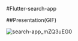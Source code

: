 #Flutter-search-app

##Presentation(GIF)

![search-app_mZQ3uEG0](https://user-images.githubusercontent.com/92163203/193460083-2d710a82-10f8-4345-a83d-6969e3636aae.gif)

